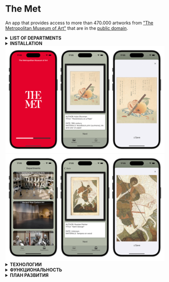 <h1 id="the-met">The Met</h1>

<p>An app that provides access to more than 470.000 artworks from <a href="https://www.metmuseum.org">&quot;The Metropolitan Museum of Art&quot;</a> that are in the <a href="https://en.wikipedia.org/wiki/Public_domain">public domain</a>.</p>

<details>
<summary><strong>LIST OF DEPARTMENTS</strong></summary>
<li>American Decorative Arts</li>
<li>Ancient Near Eastern Art</li>
<li>Arms and Armor</li>
<li>Arts of Africa, Oceania, and the Americas</li>
<li>Asian Art</li>
<li>The Cloisters</li>
<li>The Costume Institute</li>
<li>Drawings and Prints</li>
<li>Egyptian Art</li>
<li>European Paintings</li>
<li>European Sculpture and Decorative Arts</li>
<li>Greek and Roman Art</li>
<li>Islamic Art</li>
<li>The Robert Lehman Collection</li>
<li>The Libraries</li>
<li>Medieval Art</li>
<li>Musical Instruments</li>
<li>Photographs</li>
<li>Modern Art (mostly not in PD)</li>
</details>

<details>
<summary><strong>INSTALLATION</strong></summary>

1. **Clone this repository to your local machine:**

    ```sh
    https://github.com/eldarovsky/The-Met.git
    ```
    
2. **Open the project in Xcode:**

    - Launch Xcode.
    - Select "Open" from the File menu.
    - Navigate to the project folder and select the `.xcodeproj` file.
    
3. **Set the Active Scheme:**

    - In Xcode's toolbar, select the target device or simulator you want to run the app on (preferred: iPhone 15 Pro, iOS 16.2).
    
4. **Build and Run the Project:**

   - Click the "Run" button (▶) in Xcode's toolbar.
   - The app will build and launch in the selected simulator or device.



</details>

<img src="https://github.com/eldarovsky/The-Met/blob/main/images/Image_01.png" alt="">
<img src="https://github.com/eldarovsky/The-Met/blob/main/images/Image_02.png" alt="">

<details>
<summary><strong>ТЕХНОЛОГИИ</strong></summary>
<li>Архитектура: MVP+C (C - в данном случае Router) и MVC (для одной сцены)</li>
<li>Состав сцены: Assembler, ViewController, Presenter, Router</li>
<li>Взаимодействие файлов сцены через протоколы</li>
<li>Паттерны: singletone, delegate</li>
<li>Целенаправленно использованы только нативные фреймворки: Foundation, UIKit</li>
<li>Верстка интерфейса велась полностью кодом</li>
<li>Хранение данных: UserDefaults для hashValue изображения</li>
<li>Применены кастомные цвета для создания более привлекательного интерфейса</li>
</details>

<details>
<summary><strong>ФУНКЦИОНАЛЬНОСТЬ</strong></summary>
<li>Использованы индикатор загрузки и активности для лучшего UX</li>
<li>Загрузка из сети и отображение изображений с подробной информацией</li>
<li>Масштабирование (по двойному тапу до х2, вручную - до х4) и скроллинг увеличенного изображения</li>
<li>Возможность сохранения изображений в фотоальбом устройства</li>
<li>Асинхронная ограниченная временем загрузка данных с использованием GCD</li>
<li>Отображение уведомлений при ошибке загрузки, сохранении изображения или повторной попытке</li>
<li>Повторная загрузка по нажатию на кнопку "Retry" в уведомлении, в таблице - потянув ячейки вниз</li>
<li>Предотвращено повторное сохранение изображения в текущей сессии</li>
<li>Реализована тактильная обратная связь при нажатии на кнопку "Next"</li>
<li>Используется анимация появления ячеек таблицы</li>
<li>Цветовая схема приложения задана явно</li>
</details>

<details>
<summary><strong>ПЛАН РАЗВИТИЯ</strong></summary>
<li>Полный перевод приложения в архитектуру MVP</li>
<li>Рассмотреть необходимость использования сторонних фреймворков</li>
<li>Рассмотреть применение Crashlytics</li>
<li>Добавить поиск изображений по ключевым словам (реализовано в MVC на ветке "searchScene")</li>
<li>Реализовать ручную пагинацию для экрана поиска</li>
<li>Добавить возможность голосового набора в поле поиска</li>
<li>Добавить возможность сохранения изображений в избранное</li>
<li>Добавить возможность выбора одной из двух цветовых схем приложения</li>
<li>Добавить возможность включения-отключения звуковых и тактильных эффектов</li>
<li>Добавить обработку сценария отсутствия интернет-соединения</li>
<li>Использование векторных изображений в интерфейсе</li>
<li>Задокументировать код</li>
<li>Добавить тесты</li>
<li>Рефакторинг кода</li>
</details>
